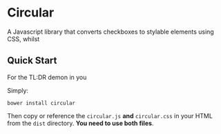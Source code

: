 Circular
========

A Javascript library that converts checkboxes to stylable elements using CSS, whilst 

Quick Start
----------------
For the TL:DR demon in you

Simply:

	bower install circular
	
Then copy or reference the `circular.js` **and** `circular.css` in your HTML from the `dist` directory. **You need to use both files**.

